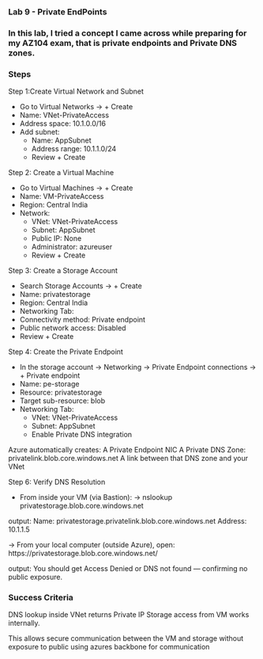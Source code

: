 ### Lab 9 - Private EndPoints

### In this lab, I tried a concept I came across while preparing for my AZ104 exam, that is private endpoints and Private DNS zones.


### Steps
Step 1:Create Virtual Network and Subnet
- Go to Virtual Networks → + Create
- Name: VNet-PrivateAccess
- Address space: 10.1.0.0/16
- Add subnet:
  - Name: AppSubnet
  - Address range: 10.1.1.0/24
  - Review + Create

Step 2: Create a Virtual Machine
- Go to Virtual Machines → + Create
- Name: VM-PrivateAccess
- Region: Central India
- Network:
  - VNet: VNet-PrivateAccess
  - Subnet: AppSubnet
  - Public IP: None
  - Administrator: azureuser
  - Review + Create

Step 3: Create a Storage Account
- Search Storage Accounts → + Create
- Name: privatestorage<unique>
- Region: Central India
- Networking Tab:
- Connectivity method: Private endpoint
- Public network access: Disabled
- Review + Create

Step 4: Create the Private Endpoint
- In the storage account → Networking → Private Endpoint connections → + Private endpoint
- Name: pe-storage
- Resource: privatestorage<unique>
- Target sub-resource: blob
- Networking Tab:
  - VNet: VNet-PrivateAccess
  - Subnet: AppSubnet
  - Enable Private DNS integration

Azure automatically creates:
A Private Endpoint NIC
A Private DNS Zone: privatelink.blob.core.windows.net
A link between that DNS zone and your VNet

Step 6: Verify DNS Resolution
- From inside your VM (via Bastion):
   -> nslookup privatestorage<unique>.blob.core.windows.net


 output:
       Name: privatestorage<unique>.privatelink.blob.core.windows.net
       Address: 10.1.1.5

  -> From your local computer (outside Azure), open: https://privatestorage<unique>.blob.core.windows.net/
 
 output:
       You should get Access Denied or DNS not found — confirming no public exposure.




### Success Criteria


DNS lookup inside VNet returns Private IP
Storage access from VM works internally.


This allows secure communication between the VM and storage without exposure to public using azures backbone for communication



